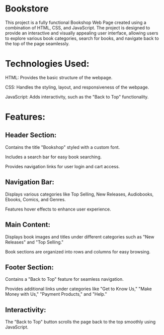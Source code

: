 # Bookstore
This project is a fully functional Bookshop Web Page created using a combination of HTML, CSS, and JavaScript. The project is designed to provide an interactive and visually appealing user interface, allowing users to explore various book categories, search for books, and navigate back to the top of the page seamlessly.

# Technologies Used:

HTML: Provides the basic structure of the webpage.

CSS: Handles the styling, layout, and responsiveness of the webpage.

JavaScript: Adds interactivity, such as the "Back to Top" functionality.

# Features:

## Header Section:

Contains the title "Bookshop" styled with a custom font.

Includes a search bar for easy book searching.

Provides navigation links for user login and cart access.

## Navigation Bar:

Displays various categories like Top Selling, New Releases, Audiobooks, Ebooks, Comics, and Genres.

Features hover effects to enhance user experience.

## Main Content:

Displays book images and titles under different categories such as "New Releases" and "Top Selling."

Book sections are organized into rows and columns for easy browsing.

## Footer Section:

Contains a "Back to Top" feature for seamless navigation.

Provides additional links under categories like "Get to Know Us," "Make Money with Us," "Payment Products," and "Help."

## Interactivity:

The "Back to Top" button scrolls the page back to the top smoothly using JavaScript.
